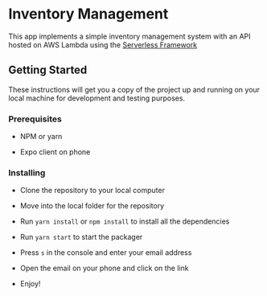 # Inventory Management

This app implements a simple inventory management system with an API hosted on
AWS Lambda using the [Serverless Framework](http://serverless.com/)

## Getting Started

These instructions will get you a copy of the project up and running on your local
machine for development and testing purposes.

### Prerequisites

* NPM or yarn

* Expo client on phone

### Installing

* Clone the repository to your local computer

* Move into the local folder for the repository

* Run `yarn install` or `npm install` to install all the dependencies

* Run `yarn start` to start the packager

* Press `s` in the console and enter your email address

* Open the email on your phone and click on the link

* Enjoy!
